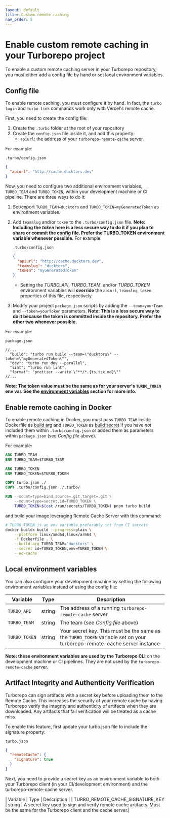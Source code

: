 ```yaml
---
layout: default
title: Custom remote caching
nav_order: 5
---
```


# Enable custom remote caching in your Turborepo project

To enable a custom remote caching server in your Turborepo repository, you must
either add a config file by hand or set local environment variables.

## Config file

To enable remote caching, you must configure it by hand. In fact, the `turbo login` and `turbo link` commands work only with Vercel's remote cache.

First, you need to create the config file:

1. Create the `.turbo` folder at the root of your repository
2. Create the `config.json` file inside it, and add this property:
   - `apiurl`: the address of your `turborepo-remote-cache` server.

For example:

`.turbo/config.json`

```json
{
  "apiurl": "http://cache.ducktors.dev"
}
```

Now, you need to configure two additional environment variables, `TURBO_TEAM` and `TURBO_TOKEN`, within your development machine or CI pipeline. There are three ways to do it:

1. Set/export `TURBO_TEAM=ducktors` and `TURBO_TOKEN=myGeneratedToken` as environment variables.
2. Add `teamslug` and/or `token` to the `.turbo/config.json` file. **Note: Including the _token_ here is a less secure way to do it if you plan to share or commit the config file. Prefer the TURBO_TOKEN environment variable whenever possible**. For example:

   `.turbo/config.json`

   ```json
   {
     "apiurl": "http://cache.ducktors.dev",
     "teamslug": "ducktors",
     "token": "myGeneratedToken"
   }
   ```

   - Setting the _TURBO_API_, _TURBO_TEAM_, and/or _TURBO_TOKEN_ environment variables will **override** the `apiurl`, `teamslug`, `token` properties of this file, respectively.

3. Modify your project `package.json` scripts by adding the `--team=yourTeam` and `--token=yourToken` parameters. **Note: This is a less secure way to do it because the token is committed inside the repository. Prefer the other two whenever possible.**

For example:

`package.json`

```jsonc
//...
  "build": "turbo run build --team=\"ducktors\" --token=\"myGeneratedToken\"",
  "dev": "turbo run dev --parallel",
  "lint": "turbo run lint",
  "format": "prettier --write \"**/*.{ts,tsx,md}\""
//...
```

**Note: The token value must be the same as for your server's `TURBO_TOKEN` env var. See the [environment variables](https://ducktors.github.io/turborepo-remote-cache/environment-variables) section for more info.**

## Enable remote caching in Docker

To enable remote caching in Docker, you must pass `TURBO_TEAM` inside Dockerfile as [build arg](https://docs.docker.com/build/guide/build-args/) and `TURBO_TOKEN` as [build secret](https://docs.docker.com/build/building/secrets/) if you have _not_ included them within `.turbo/config.json` or added them as parameters within `package.json` (see _Config file_ above).

For example:

```Dockerfile
ARG TURBO_TEAM
ENV TURBO_TEAM=$TURBO_TEAM

ARG TURBO_TOKEN
ENV TURBO_TOKEN=$TURBO_TOKEN

COPY turbo.json ./
COPY .turbo/config.json ./.turbo/

RUN --mount=type=bind,source=.git,target=.git \
    --mount=type=secret,id=TURBO_TOKEN \
    TURBO_TOKEN=$(cat /run/secrets/TURBO_TOKEN) pnpm turbo build
```

and build your image leveraging Remote Cache Server with this command:

```sh
# TURBO_TOKEN is an env variable preferably set from CI secrets
docker buildx build --progress=plain \
    --platform linux/amd64,linux/arm64 \
    -f Dockerfile . \
    --build-arg TURBO_TEAM="ducktors" \
    --secret id=TURBO_TOKEN,env=TURBO_TOKEN \
    --no-cache
```

## Local environment variables

You can also configure your development machine by setting the following environment variables instead of using the config file:

| Variable      | Type   | Description                                                                                                             |
| ------------- | ------ | ----------------------------------------------------------------------------------------------------------------------- |
| `TURBO_API`   | string | The address of a running `turborepo-remote-cache` server                                                                |
| `TURBO_TEAM`  | string | The team (see _Config file_ above)                                                                                      |
| `TURBO_TOKEN` | string | Your secret key. This must be the same as the `TURBO_TOKEN` variable set on your turborepo-remote-cache server instance |

**Note: these environment variables are used by the Turborepo CLI** on the development machine or CI pipelines. They are not used by the `turborepo-remote-cache` server.

## Artifact Integrity and Authenticity Verification

Turborepo can sign artifacts with a secret key before uploading them to the Remote Cache. This increases the security of your remote cache by having Turborepo verify the integrity and authenticity of artifacts when they are downloaded. Any artifacts that fail verification will be treated as a cache miss.

To enable this feature, first update your turbo.json file to include the signature property:

`turbo.json`

```json
{
  "remoteCache": {
    "signature": true
  }
}
```

Next, you need to provide a secret key as an environment variable to both your Turborepo client (in your CI/development environment) and the turborepo-remote-cache server.

| Variable | Type | Description |
| TURBO_REMOTE_CACHE_SIGNATURE_KEY | string | A secret key used to sign and verify remote cache artifacts. Must be the same for the Turborepo client and the cache server.|

```
